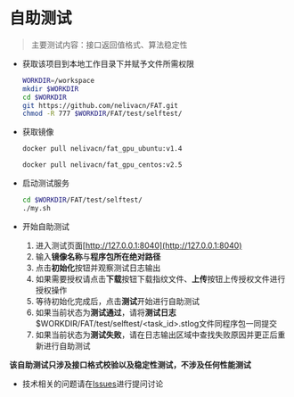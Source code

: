 # 自助测试

> 主要测试内容：接口返回值格式、算法稳定性

* 获取该项目到本地工作目录下并赋予文件所需权限
    ```bash
    WORKDIR=/workspace
    mkdir $WORKDIR
    cd $WORKDIR
    git https://github.com/nelivacn/FAT.git
    chmod -R 777 $WORKDIR/FAT/test/selftest/
    ```

* 获取镜像

    ```bash
    docker pull nelivacn/fat_gpu_ubuntu:v1.4
    ```

    ```bash
    docker pull nelivacn/fat_gpu_centos:v2.5
    ```

* 启动测试服务

    ```bash
    cd $WORKDIR/FAT/test/selftest/
    ./my.sh
    ```

* 开始自助测试

    1. 进入测试页面[http://127.0.0.1:8040](http://127.0.0.1:8040)
    2. 输入**镜像名称**与**程序包所在绝对路径**
    3. 点击**初始化**按钮并观察测试日志输出
    4. 如果需要授权请点击**下载**按钮下载指纹文件、**上传**按钮上传授权文件进行授权操作
    5. 等待初始化完成后，点击**测试**开始进行自助测试
    6. 如果当前状态为**测试通过**，请将**测试日志**$WORKDIR/FAT/test/selftest/<task_id>.stlog文件同程序包一同提交
    7. 如果当前状态为**测试失败**，请在日志输出区域中查找失败原因并更正后重新进行自助测试
    
**该自助测试只涉及接口格式校验以及稳定性测试，不涉及任何性能测试**
* 技术相关的问题请在[Issues](https://github.com/nelivacn/FAT/issues)进行提问讨论
